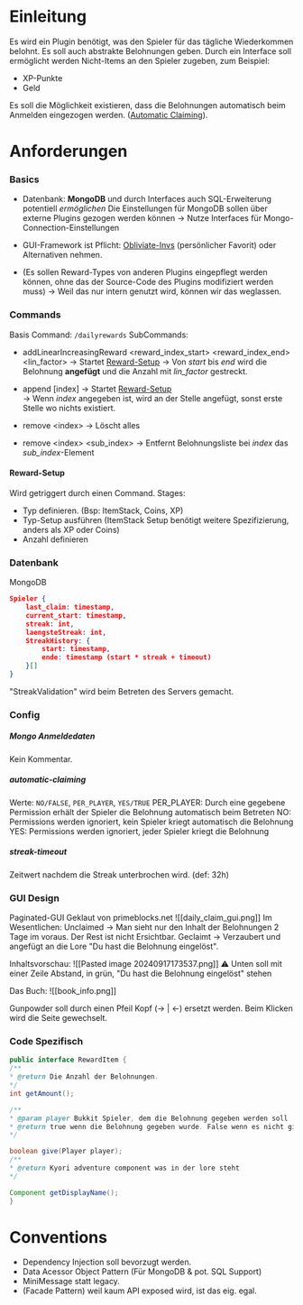 # Einleitung
Es wird ein Plugin benötigt, was den Spieler für das tägliche Wiederkommen belohnt. 
Es soll auch abstrakte Belohnungen geben. Durch ein Interface soll ermöglicht werden Nicht-Items an den Spieler zugeben, zum Beispiel:
- XP-Punkte
- Geld

Es soll die Möglichkeit existieren, dass die Belohnungen automatisch beim Anmelden eingezogen werden. ([Automatic Claiming](#automatic-claiming)). 

# Anforderungen
### Basics
- Datenbank: **MongoDB** und durch Interfaces auch SQL-Erweiterung potentiell *ermöglichen*
  Die Einstellungen für MongoDB sollen über externe Plugins gezogen werden können 
  -> Nutze Interfaces für Mongo-Connection-Einstellungen
- GUI-Framework ist Pflicht: [Obliviate-Invs](https://github.com/hamza-cskn/obliviate-invs) (persönlicher Favorit) oder Alternativen nehmen.

- (Es sollen Reward-Types von anderen Plugins eingepflegt werden können, ohne das der Source-Code des Plugins modifiziert werden muss) 
  -> Weil das nur intern genutzt wird, können wir das weglassen. 
  
### Commands
Basis Command: `/dailyrewards`
SubCommands:
- addLinearIncreasingReward \<reward_index_start> \<reward_index_end> \<lin_factor>
  -> Startet [Reward-Setup](#Reward-Setup) 
  -> Von _start_ bis _end_ wird die Belohnung **angefügt** und die Anzahl mit _lin_factor_ gestreckt.
  
- append \[index]
  -> Startet [Reward-Setup](#Reward-Setup)  
  -> Wenn _index_ angegeben ist, wird an der Stelle angefügt, sonst erste Stelle wo nichts existiert.
- remove \<index> 
  -> Löscht alles
- remove \<index> \<sub_index> 
  -> Entfernt Belohnungsliste bei _index_ das _sub_index_-Element


#### Reward-Setup
Wird getriggert durch einen Command.
Stages:
- Typ definieren. (Bsp: ItemStack, Coins, XP)
- Typ-Setup ausführen (ItemStack Setup benötigt weitere Spezifizierung, anders als XP oder Coins)
- Anzahl definieren

### Datenbank
MongoDB
```json
Spieler {
	last_claim: timestamp,
	current_start: timestamp,
	streak: int,
	laengsteStreak: int,
	StreakHistory: {
		start: timestamp,
		ende: timestamp (start * streak + timeout)
	}[]
}
```

"StreakValidation" wird beim Betreten des Servers gemacht. 

### Config
##### Mongo Anmeldedaten
Kein Kommentar. 
##### automatic-claiming
Werte: `NO/FALSE`, `PER_PLAYER`, `YES/TRUE`
PER_PLAYER: Durch eine gegebene Permission erhält der Spieler die Belohnung automatisch beim Betreten
NO: Permissions werden ignoriert, kein Spieler kriegt automatisch die Belohnung
YES: Permissions werden ignoriert, jeder Spieler kriegt die Belohnung 

##### streak-timeout
Zeitwert nachdem die Streak unterbrochen wird. (def: 32h)
### GUI Design
Paginated-GUI
Geklaut von primeblocks.net
![[daily_claim_gui.png]]
Im Wesentlichen:
Unclaimed ->  Man sieht nur den Inhalt der Belohnungen 2 Tage im voraus. Der Rest ist nicht Ersichtbar. 
Geclaimt -> Verzaubert und angefügt an die Lore "Du hast die Belohnung eingelöst".

Inhaltsvorschau: 
![[Pasted image 20240917173537.png]]
⚠️ Unten soll mit einer Zeile Abstand, in grün,  "Du hast die Belohnung eingelöst" stehen

Das Buch:
![[book_info.png]]

Gunpowder soll durch einen Pfeil Kopf (-> | <-)  ersetzt werden. 
Beim Klicken wird die Seite gewechselt.

### Code Spezifisch
```java
public interface RewardItem {
/**
* @return Die Anzahl der Belohnungen.
*/
int getAmount();

/**
* @param player Bukkit Spieler, dem die Belohnung gegeben werden soll
* @return true wenn die Belohnung gegeben wurde. False wenn es nicht ging.
*/

boolean give(Player player);
/**
* @return Kyori adventure component was in der lore steht
*/

Component getDisplayName();
}
```


# Conventions
- Dependency Injection soll bevorzugt werden.
- Data Acessor Object Pattern (Für MongoDB & pot. SQL Support)
- MiniMessage statt legacy. 
- (Facade Pattern) weil kaum API exposed wird, ist das eig. egal.
